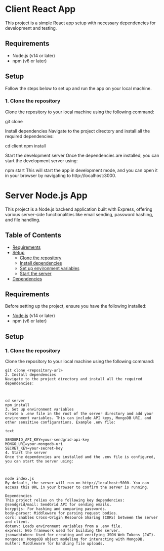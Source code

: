# Client React App

This project is a simple React app setup with necessary dependencies for development and testing.

## Requirements

- Node.js (v14 or later)
- npm (v6 or later)

## Setup

Follow the steps below to set up and run the app on your local machine.

### 1. Clone the repository

Clone the repository to your local machine using the following command:


git clone <repository-url>

 Install dependencies
Navigate to the project directory and install all the required dependencies:

cd client
npm install

Start the development server
Once the dependencies are installed, you can start the development server using:

npm start
This will start the app in development mode, and you can open it in your browser by navigating to http://localhost:3000.


# Server Node.js App

This project is a Node.js backend application built with Express, offering various server-side functionalities like email sending, password hashing, and file handling.

## Table of Contents

- [Requirements](#requirements)
- [Setup](#setup)
  - [Clone the repository](#1-clone-the-repository)
  - [Install dependencies](#2-install-dependencies)
  - [Set up environment variables](#3-set-up-environment-variables)
  - [Start the server](#4-start-the-server)
- [Dependencies](#dependencies)

## Requirements

Before setting up the project, ensure you have the following installed:

- [Node.js](https://nodejs.org/) (v14 or later)
- npm (v6 or later)

## Setup

### 1. Clone the repository

Clone the repository to your local machine using the following command:

```
git clone <repository-url>
2. Install dependencies
Navigate to the project directory and install all the required dependencies:



cd server
npm install
3. Set up environment variables
Create a .env file in the root of the server directory and add your environment variables. This can include API keys, MongoDB URI, and other sensitive configurations. Example .env file:

text

SENDGRID_API_KEY=your-sendgrid-api-key
MONGO_URI=your-mongodb-uri
SECRET_KEY=your-secret-key
4. Start the server
Once the dependencies are installed and the .env file is configured, you can start the server using:



node index.js
By default, the server will run on http://localhost:5000. You can access this URL in your browser to confirm the server is running.

Dependencies
This project relies on the following key dependencies:
@sendgrid/mail: SendGrid API for sending emails.
bcryptjs: For hashing and comparing passwords.
body-parser: Middleware for parsing request bodies.
cors: Enables Cross-Origin Resource Sharing (CORS) between the server and client.
dotenv: Loads environment variables from a .env file.
express: Web framework used for building the server.
jsonwebtoken: Used for creating and verifying JSON Web Tokens (JWT).
mongoose: MongoDB object modeling for interacting with MongoDB.
multer: Middleware for handling file uploads.

